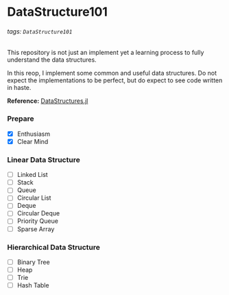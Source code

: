 # DataStructure101

###### tags: `DataStructure101`

This repository is not just an implement yet a learning process to fully understand the data structures.

In this reop, I implement some common and useful data structures. Do not expect the implementations to be perfect, but do expect to see code written in haste.

**Reference:** [DataStructures.jl](https://github.com/JuliaCollections/DataStructures.jl)

### Prepare
- [x] Enthusiasm
- [x] Clear Mind

### Linear Data Structure
- [ ] Linked List
- [ ] Stack
- [ ] Queue
- [ ] Circular List
- [ ] Deque
- [ ] Circular Deque
- [ ] Priority Queue
- [ ] Sparse Array

### Hierarchical Data Structure
- [ ] Binary Tree
- [ ] Heap
- [ ] Trie
- [ ] Hash Table

